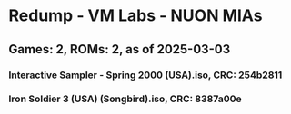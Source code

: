 # Redump - VM Labs - NUON MIAs
## Games: 2, ROMs: 2, as of 2025-03-03

### Interactive Sampler - Spring 2000 (USA).iso, CRC: 254b2811
### Iron Soldier 3 (USA) (Songbird).iso, CRC: 8387a00e

